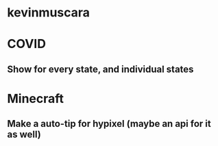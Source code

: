 # kevinmuscara

# COVID
## Show for every state, and individual states

# Minecraft
## Make a auto-tip for hypixel (maybe an api for it as well)
